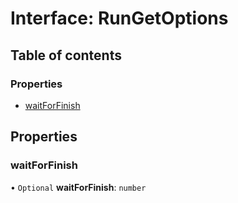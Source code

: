 # Interface: RunGetOptions

## Table of contents

### Properties

- [waitForFinish](RunGetOptions.md#waitforfinish)

## Properties

### <a id="waitforfinish" name="waitforfinish"></a> waitForFinish

• `Optional` **waitForFinish**: `number`
